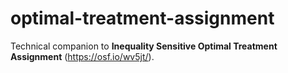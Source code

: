 # optimal-treatment-assignment
Technical companion to **Inequality Sensitive Optimal Treatment Assignment** (https://osf.io/wv5jt/).

